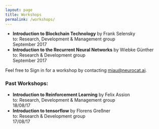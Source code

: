 ```yaml
---
layout: page
title: Workshops
permalink: /workshops/
---
```


- **Introduction to Blockchain Technology** by Frank Selensky  
to: Research, Development & Management group  
September 2017
- **Introduction to the Recurrent Neural Networks** by Wiebke Günther  
to: Research & Development group  
September 2017


Feel free to Sign in for a workshop by contacting miau@neurocat.ai.

### Past Workshops:

- **Introduction to Reinforcement Learning** by Felix Assion  
to: Research, Development & Management group  
18/08/17
- **Introduction to tensorflow** by Florens Greßner  
to: Research & Development group  
17/08/17

